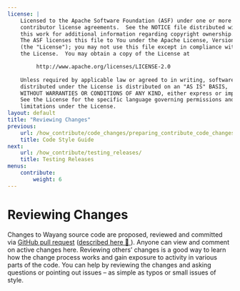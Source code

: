 ```yaml
---
license: |
    Licensed to the Apache Software Foundation (ASF) under one or more
    contributor license agreements.  See the NOTICE file distributed with
    this work for additional information regarding copyright ownership.
    The ASF licenses this file to You under the Apache License, Version 2.0
    (the "License"); you may not use this file except in compliance with
    the License.  You may obtain a copy of the License at

         http://www.apache.org/licenses/LICENSE-2.0
    
    Unless required by applicable law or agreed to in writing, software
    distributed under the License is distributed on an "AS IS" BASIS,
    WITHOUT WARRANTIES OR CONDITIONS OF ANY KIND, either express or implied.
    See the License for the specific language governing permissions and
    limitations under the License.
layout: default
title: "Reviewing Changes"
previous:
    url: /how_contribute/code_changes/preparing_contribute_code_changes/code_style_guide/
    title: Code Style Guide
next:
    url: /how_contribute/testing_releases/
    title: Testing Releases
menus:
    contribute:
        weight: 6
---
```


# Reviewing Changes

Changes to Wayang source code are proposed, reviewed and committed via [GitHub pull request](https://github.com/apache/incubator-wayang/pulls) ([described here 🔗 ](code_changes/preparing_contribute_code_changes/pull_request/)). Anyone can view and comment on active changes here. Reviewing others’ changes is a good way to learn how the change process works and gain exposure to activity in various parts of the code. You can help by reviewing the changes and asking questions or pointing out issues – as simple as typos or small issues of style.


